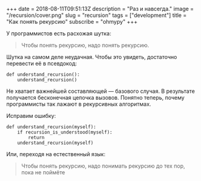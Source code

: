 +++
date = 2018-08-11T09:51:13Z
description = "Раз и навсегда."
image = "/recursion/cover.png"
slug = "recursion"
tags = ["development"]
title = "Как понять рекурсию"
subscribe = "ohmypy"
+++

У программистов есть расхожая шутка:

> Чтобы понять рекурсию, надо понять рекурсию.

Шутка на самом деле неудачная. Чтобы это увидеть, достаточно перевести её в псевдокод:

```
def understand_recursion():
    understand_recursion()
```

Не хватает важнейшей составляющей — базового случая. В результате получается бесконечная цепочка вызовов. Понятно теперь, почему программисты так лажают в рекурсивных алгоритмах.

Исправим ошибку:

```
def understand_recursion(myself):
    if recursion_is_understood(myself):
        return
    understand_recursion(myself)
```

Или, переходя на естественный язык:

<blockquote class="big">
Чтобы понять рекурсию, надо понимать рекурсию до тех пор, пока не поймёте
</blockquote>
